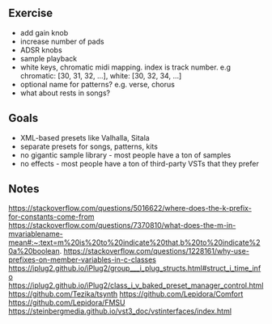 ## Exercise

- add gain knob
- increase number of pads
- ADSR knobs
- sample playback
- white keys, chromatic midi mapping. index is track number. e.g chromatic: [30, 31, 32, ...], white: [30, 32, 34, ...]
- optional name for patterns? e.g. verse, chorus
- what about rests in songs?

## Goals

- XML-based presets like Valhalla, Sitala
- separate presets for songs, patterns, kits
- no gigantic sample library - most people have a ton of samples
- no effects - most people have a ton of third-party VSTs that they prefer

## Notes

https://stackoverflow.com/questions/5016622/where-does-the-k-prefix-for-constants-come-from
https://stackoverflow.com/questions/7370810/what-does-the-m-in-mvariablename-mean#:~:text=m%20is%20to%20indicate%20that,b%20to%20indicate%20a%20boolean.
https://stackoverflow.com/questions/1228161/why-use-prefixes-on-member-variables-in-c-classes
https://iplug2.github.io/iPlug2/group___i_plug_structs.html#struct_i_time_info
https://iplug2.github.io/iPlug2/class_i_v_baked_preset_manager_control.html
https://github.com/Tezika/tsynth
https://github.com/Lepidora/Comfort
https://github.com/Lepidora/FMSU
https://steinbergmedia.github.io/vst3_doc/vstinterfaces/index.html
